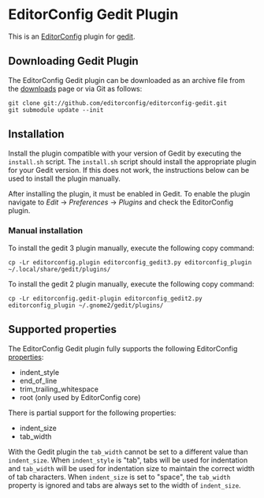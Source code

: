 # EditorConfig Gedit Plugin

This is an [EditorConfig][] plugin for [gedit][].

## Downloading Gedit Plugin

The EditorConfig Gedit plugin can be downloaded as an archive file from the
[downloads][] page or via Git as follows:

    git clone git://github.com/editorconfig/editorconfig-gedit.git
    git submodule update --init

## Installation

Install the plugin compatible with your version of Gedit by executing the
`install.sh` script.  The `install.sh` script should install the appropriate
plugin for your Gedit version.  If this does not work, the instructions below
can be used to install the plugin manually.

After installing the plugin, it must be enabled in Gedit.  To enable the plugin
navigate to *Edit* -> *Preferences* -> *Plugins* and check the EditorConfig
plugin.

### Manual installation

To install the gedit 3 plugin manually, execute the following copy command:

    cp -Lr editorconfig.plugin editorconfig_gedit3.py editorconfig_plugin ~/.local/share/gedit/plugins/

To install the gedit 2 plugin manually, execute the following copy command:

    cp -Lr editorconfig.gedit-plugin editorconfig_gedit2.py editorconfig_plugin ~/.gnome2/gedit/plugins/

## Supported properties

The EditorConfig Gedit plugin fully supports the following EditorConfig
[properties][]:

* indent_style
* end_of_line
* trim_trailing_whitespace
* root (only used by EditorConfig core)

There is partial support for the following properties:

* indent_size
* tab_width

With the Gedit plugin the `tab_width` cannot be set to a different value than
`indent_size`.  When `indent_style` is "tab", tabs will be used for indentation
and `tab_width` will be used for indentation size to maintain the correct width
of tab characters.  When `indent_size` is set to "space", the `tab_width`
property is ignored and tabs are always set to the width of `indent_size`.

[EditorConfig]: http://editorconfig.org
[gedit]: http://projects.gnome.org/gedit
[properties]: http://editorconfig.org/#supported-properties
[downloads]: https://github.com/editorconfig/editorconfig-gedit/downloads
